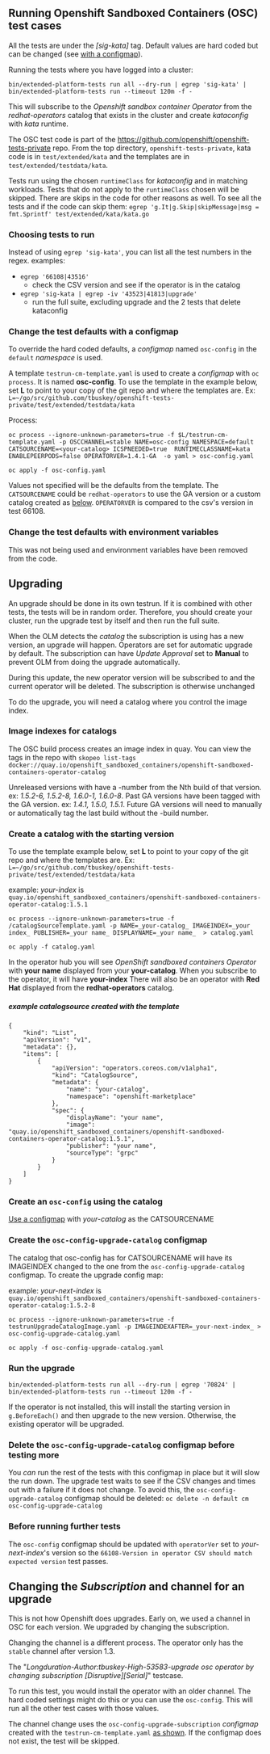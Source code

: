 
## Running Openshift Sandboxed Containers (OSC) test cases

All the tests are under the *[sig-kata]* tag.  Default values are hard coded but can be changed (see [with a configmap](#change-the-test-defaults-with-a-configmap)).

Running the tests where you have logged into a cluster:
```
bin/extended-platform-tests run all --dry-run | egrep 'sig-kata' | bin/extended-platform-tests run --timeout 120m -f -
```

This will subscribe to the *Openshift sandbox container Operator* from the *redhat-operators* catalog that exists in the cluster and create *kataconfig* with *kata* runtime.

The OSC test code is part of the https://github.com/openshift/openshift-tests-private repo. From the top directory, `openshift-tests-private`, kata code is in  `test/extended/kata` and the templates are in `test/extended/testdata/kata`.

Tests run using the chosen `runtimeClass` for *kataconfig* and in matching workloads. Tests that do not apply to the `runtimeClass` chosen will be skipped.  There are skips in the code for other reasons as well.
To see all the tests and if the code can skip them:
`egrep 'g.It|g.Skip|skipMessage|msg = fmt.Sprintf' test/extended/kata/kata.go`

### Choosing tests to run
Instead of using `egrep 'sig-kata'`, you can list all the test numbers in the regex.
examples:
- `egrep '66108|43516'`
  - check the CSV version and see if the operator is in the catalog
- `egrep 'sig-kata | egrep -iv '43523|41813|upgrade'`
  - run the full suite, excluding upgrade and the 2 tests that delete kataconfig



### Change the test defaults with a configmap

To override the hard coded defaults, a *configmap* named `osc-config` in the `default` *namespace* is used.

A template `testrun-cm-template.yaml` is used to create a *configmap* with `oc process`.  It is named **osc-config**.  To use the template in the example below, set **L** to point to your copy of the git repo and where the templates are.  Ex: `L=~/go/src/github.com/tbuskey/openshift-tests-private/test/extended/testdata/kata`

Process:
```
oc process --ignore-unknown-parameters=true -f $L/testrun-cm-template.yaml -p OSCCHANNEL=stable NAME=osc-config NAMESPACE=default  CATSOURCENAME=<your-catalog> ICSPNEEDED=true  RUNTIMECLASSNAME=kata ENABLEPEERPODS=false OPERATORVER=1.4.1-GA  -o yaml > osc-config.yaml

oc apply -f osc-config.yaml
```

Values not specified will be the defaults from the template. The `CATSOURCENAME` could be `redhat-operators` to use the GA version or a custom catalog created as [below](#create-a-catalog-with-the-starting-version).
`OPERATORVER` is compared to the csv's version in test 66108.

### Change the test defaults with environment variables
This was not being used and environment variables have been removed from the code.





## Upgrading
An upgrade should be done in its own testrun.  If it is combined with other tests, the tests will be in random order.  Therefore, you should create your cluster, run the upgrade test by itself and then run the full suite.

When the OLM detects the *catalog* the subscription is using has a new version, an upgrade will happen. Operators are set for automatic upgrade by default.  The subscription can have *Update Approval* set to **Manual** to prevent OLM from doing the upgrade automatically.

During this update, the new operator version will be subscribed to and the current operator will be deleted.  The subscription is otherwise unchanged

To do the upgrade, you will need a catalog where you control the image index.

### Image indexes for catalogs
The OSC build process creates an image index in quay.  You can view the tags in the repo with `skopeo list-tags docker://quay.io/openshift_sandboxed_containers/openshift-sandboxed-containers-operator-catalog`

Unreleased versions with have a -number from the Nth build of that version.  ex: *1.5.2-6, 1.5.2-8, 1.6.0-1, 1.6.0-8*.  Past GA versions have been tagged with the GA version.  ex: *1.4.1, 1.5.0, 1.5.1*.  Future GA versions will need to manually or automatically tag the last build without the -build number.

### Create a catalog with the starting version
To use the template example below, set **L** to point to your copy of the git repo and where the templates are.  Ex: `L=~/go/src/github.com/tbuskey/openshift-tests-private/test/extended/testdata/kata`

example: _your-index_ is `quay.io/openshift_sandboxed_containers/openshift-sandboxed-containers-operator-catalog:1.5.1`

```
oc process --ignore-unknown-parameters=true -f /catalogSourceTemplate.yaml -p NAME=_your-catalog_ IMAGEINDEX=_your index_ PUBLISHER=_your name_ DISPLAYNAME=_your name_  > catalog.yaml

oc apply -f catalog.yaml
```

In the operator hub you will see *OpenShift sandboxed containers Operator* with **your name** displayed from your **your-catalog**. When you subscribe to the operator, it will have **your-index** There will also be an operator with **Red Hat** displayed from the **redhat-operators** catalog.


##### example catalogsource created with the template
```
{
    "kind": "List",
    "apiVersion": "v1",
    "metadata": {},
    "items": [
        {
            "apiVersion": "operators.coreos.com/v1alpha1",
            "kind": "CatalogSource",
            "metadata": {
                "name": "your-catalog",
                "namespace": "openshift-marketplace"
            },
            "spec": {
                "displayName": "your name",
                "image": "quay.io/openshift_sandboxed_containers/openshift-sandboxed-containers-operator-catalog:1.5.1",
                "publisher": "your name",
                "sourceType": "grpc"
            }
        }
    ]
}
```

### Create an `osc-config` using the catalog
[Use a configmap](#change-the-test-defaults-with-a-configmap) with _your-catalog_ as the CATSOURCENAME

### Create the `osc-config-upgrade-catalog` configmap
The catalog that osc-config has for CATSOURCENAME will have its IMAGEINDEX changed to the one from the `osc-config-upgrade-catalog` configmap. To create the upgrade config map:

example: _your-next-index_ is `quay.io/openshift_sandboxed_containers/openshift-sandboxed-containers-operator-catalog:1.5.2-8`

```
oc process --ignore-unknown-parameters=true -f testrunUpgradeCatalogImage.yaml -p IMAGEINDEXAFTER=_your-next-index_ > osc-config-upgrade-catalog.yaml

oc apply -f osc-config-upgrade-catalog.yaml
```

### Run the upgrade
`bin/extended-platform-tests run all --dry-run | egrep '70824' | bin/extended-platform-tests run --timeout 120m -f - `

If the operator is not installed, this will install the starting version in `g.BeforeEach()` and then upgrade to the new version.  Otherwise, the existing operator will be upgraded.

### Delete the `osc-config-upgrade-catalog` configmap before testing more
You _can_ run the rest of the tests with this configmap in place but it will slow the run down.  The upgrade test waits to see if the CSV changes and times out with a failure if it does not change. To avoid this, the `osc-config-upgrade-catalog` configmap should be deleted: `oc delete -n default cm osc-config-upgrade-catalog`

### Before running further tests
The `osc-config` configmap should be updated with `operatorVer` set to _your-next-index_'s version so the `66108-Version in operator CSV should match expected version` test passes.

## Changing the *Subscription* and channel for an upgrade
This is not how Openshift does upgrades.  Early on, we used a channel in OSC for each version.  We upgraded by changing the subscription.

Changing the channel is a different process.  The operator only has the `stable` channel after version 1.3.

The "*Longduration-Author:tbuskey-High-53583-upgrade osc operator by changing subscription [Disruptive][Serial]*" testcase.

To run this test, you would install the operator with an older channel. The hard coded settings might do this or you can use the `osc-config`.  This will run all the other test cases with those values.

The channel change uses the `osc-config-upgrade-subscription`  *configmap* created with the `testrun-cm-template.yaml` [as shown](#change-the-test-defaults-with-a-configmap).  If the configmap does not exist, the test will be skipped.


[comment]: # (Spell check with aspell test/extended/kata/RunningTestcases.md )